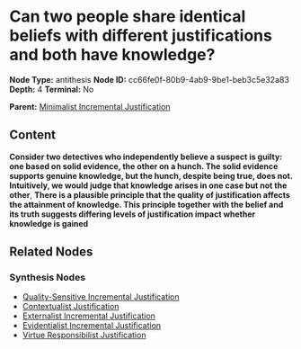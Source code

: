 # Can two people share identical beliefs with different justifications and both have knowledge?

**Node Type:** antithesis
**Node ID:** cc66fe0f-80b9-4ab9-9be1-beb3c5e32a83
**Depth:** 4
**Terminal:** No

**Parent:** [Minimalist Incremental Justification](minimalist-incremental-justification-synthesis-76c07811-055b-452c-b0fb-398faa072dd9.md)

## Content

**Consider two detectives who independently believe a suspect is guilty: one based on solid evidence, the other on a hunch. The solid evidence supports genuine knowledge, but the hunch, despite being true, does not. Intuitively, we would judge that knowledge arises in one case but not the other**, **There is a plausible principle that the quality of justification affects the attainment of knowledge. This principle together with the belief and its truth suggests differing levels of justification impact whether knowledge is gained**

## Related Nodes

### Synthesis Nodes

- [Quality-Sensitive Incremental Justification](quality-sensitive-incremental-justification-synthesis-dc34c6e5-25a0-4b53-a5ee-a7a29215a7e1.md)
- [Contextualist Justification](contextualist-justification-synthesis-b94ccac8-d44e-49ad-a29e-bdca59b2f619.md)
- [Externalist Incremental Justification](externalist-incremental-justification-synthesis-4dfada18-99d0-4ecf-aa4e-0ac7536461d0.md)
- [Evidentialist Incremental Justification](evidentialist-incremental-justification-synthesis-b2b7d1e4-47ba-4a31-ab51-eb86a516ccaf.md)
- [Virtue Responsibilist Justification](virtue-responsibilist-justification-synthesis-896ab547-5a82-4cc5-8366-dfd0f23039dc.md)
